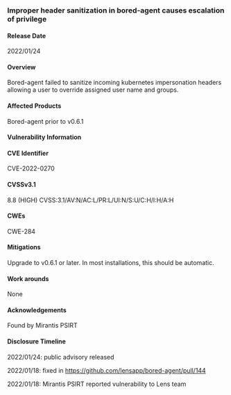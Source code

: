 ### Improper header sanitization in bored-agent causes escalation of privilege
#### Release Date
2022/01/24
#### Overview
Bored-agent failed to sanitize incoming kubernetes impersonation headers allowing a user to override assigned user name and groups.
#### Affected Products
Bored-agent prior to v0.6.1
#### Vulnerability Information
#### CVE Identifier
CVE-2022-0270
#### CVSSv3.1
8.8 (HIGH) CVSS:3.1/AV:N/AC:L/PR:L/UI:N/S:U/C:H/I:H/A:H
#### CWEs
CWE-284
#### Mitigations
Upgrade to v0.6.1 or later. In most installations, this should be automatic.
#### Work arounds
None
#### Acknowledgements
Found by Mirantis PSIRT
#### Disclosure Timeline
2022/01/24: public advisory released

2022/01/18: fixed in https://github.com/lensapp/bored-agent/pull/144

2022/01/18: Mirantis PSIRT reported vulnerability to Lens team
